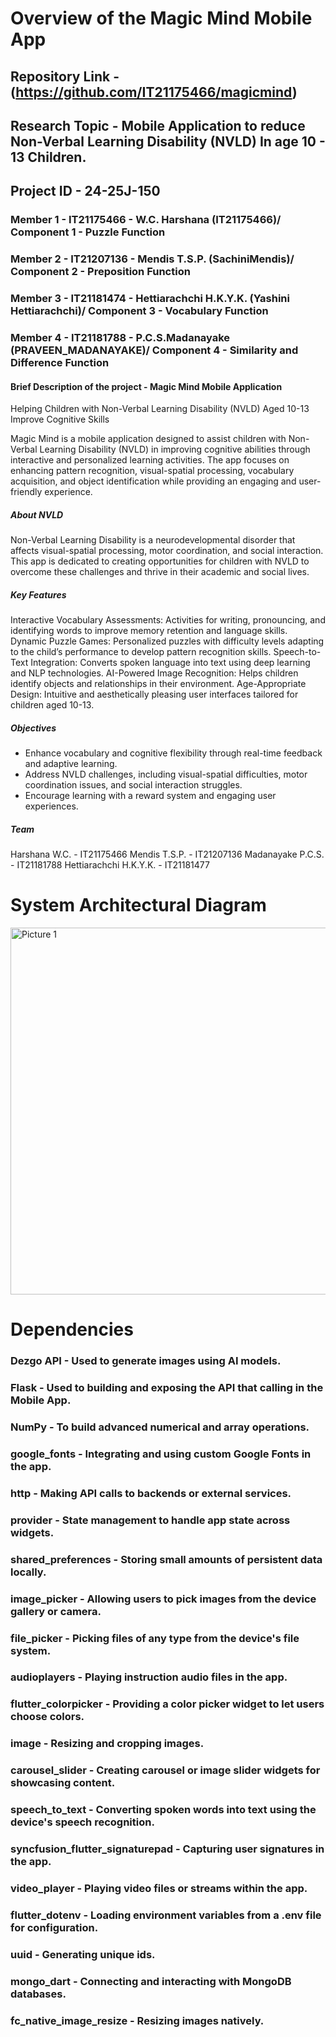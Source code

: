 

# Overview of the Magic Mind Mobile App 

## Repository Link - (https://github.com/IT21175466/magicmind)
## Research Topic - Mobile Application to reduce Non-Verbal Learning Disability (NVLD) In age 10 - 13 Children.

## Project ID - 24-25J-150

### Member 1 - IT21175466 - W.C. Harshana (IT21175466)/ Component 1 - Puzzle Function
### Member 2 - IT21207136 - Mendis T.S.P. (SachiniMendis)/ Component 2 - Preposition Function
### Member 3 - IT21181474 - Hettiarachchi H.K.Y.K. (Yashini Hettiarachchi)/ Component 3 - Vocabulary Function
### Member 4 - IT21181788 - P.C.S.Madanayake (PRAVEEN_MADANAYAKE)/ Component 4 - Similarity and Difference Function

#### Brief Description of the project - Magic Mind Mobile Application

Helping Children with Non-Verbal Learning Disability (NVLD) Aged 10-13 Improve Cognitive Skills

Magic Mind is a mobile application designed to assist children with Non-Verbal Learning Disability (NVLD) in improving cognitive abilities through interactive and personalized learning activities. The app focuses on enhancing pattern recognition, visual-spatial processing, vocabulary acquisition, and object identification while providing an engaging and user-friendly experience.

##### About NVLD
Non-Verbal Learning Disability is a neurodevelopmental disorder that affects visual-spatial processing, motor coordination, and social interaction. This app is dedicated to creating opportunities for children with NVLD to overcome these challenges and thrive in their academic and social lives.
##### Key Features
Interactive Vocabulary Assessments: Activities for writing, pronouncing, and identifying words to improve memory retention and language skills.
Dynamic Puzzle Games: Personalized puzzles with difficulty levels adapting to the child’s performance to develop pattern recognition skills.
Speech-to-Text Integration: Converts spoken language into text using deep learning and NLP technologies.
AI-Powered Image Recognition: Helps children identify objects and relationships in their environment.
Age-Appropriate Design: Intuitive and aesthetically pleasing user interfaces tailored for children aged 10-13.
##### Objectives
* Enhance vocabulary and cognitive flexibility through real-time feedback and adaptive learning.
* Address NVLD challenges, including visual-spatial difficulties, motor coordination issues, and social interaction struggles.
* Encourage learning with a reward system and engaging user experiences.
##### Team
Harshana W.C. - IT21175466
Mendis T.S.P. - IT21207136
Madanayake P.C.S. - IT21181788
Hettiarachchi H.K.Y.K. - IT21181477

# System Architectural Diagram

<img width="587" alt="Picture 1" src="https://github.com/user-attachments/assets/47dd77b5-c59e-46dc-a2a3-ae5a63c89776">

# Dependencies

### Dezgo API - Used to generate images using AI models.
### Flask - Used to building and exposing the API that calling in the Mobile App.
### NumPy - To build advanced numerical and array operations.
### google_fonts - Integrating and using custom Google Fonts in the app.
### http - Making API calls to backends or external services.
### provider - State management to handle app state across widgets.
### shared_preferences - Storing small amounts of persistent data locally.
### image_picker - Allowing users to pick images from the device gallery or camera.
### file_picker - Picking files of any type from the device's file system.
### audioplayers - Playing instruction audio files in the app.
### flutter_colorpicker - Providing a color picker widget to let users choose colors.
### image - Resizing and cropping images.
### carousel_slider - Creating carousel or image slider widgets for showcasing content.
### speech_to_text - Converting spoken words into text using the device's speech recognition.
### syncfusion_flutter_signaturepad - Capturing user signatures in the app.
### video_player - Playing video files or streams within the app.
### flutter_dotenv - Loading environment variables from a .env file for configuration.
### uuid - Generating unique ids.
### mongo_dart - Connecting and interacting with MongoDB databases.
### fc_native_image_resize - Resizing images natively.


